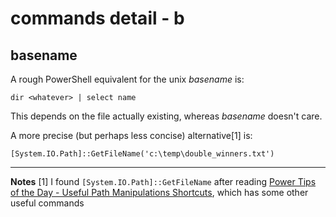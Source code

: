 # commands detail - b

## basename
A rough PowerShell equivalent for the unix _basename_ is:

````
dir <whatever> | select name
````

This depends on the file actually existing, whereas _basename_ doesn't care.
 
A more precise (but perhaps less concise) alternative[1] is:

````
[System.IO.Path]::GetFileName('c:\temp\double_winners.txt')
````


---
**Notes**
[1] I found `[System.IO.Path]::GetFileName` after reading [Power Tips of the Day - Useful Path Manipulations Shortcuts](http://powershell.com/cs/blogs/tips/archive/2014/09/08/useful-path-manipulation-shortcuts.aspx), which has some other useful commands

